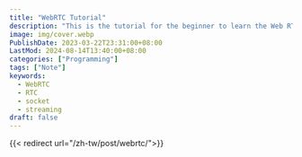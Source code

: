```yaml
---
title: "WebRTC Tutorial"
description: "This is the tutorial for the beginner to learn the Web RTC and build a simple website with Web  RTC."
image: img/cover.webp
PublishDate: 2023-03-22T23:31:00+08:00
LastMod: 2024-08-14T13:40:00+08:00
categories: ["Programming"]
tags: ["Note"]
keywords:
  - WebRTC
  - RTC
  - socket
  - streaming
draft: false
---
```


{{< redirect url="/zh-tw/post/webrtc/">}}

